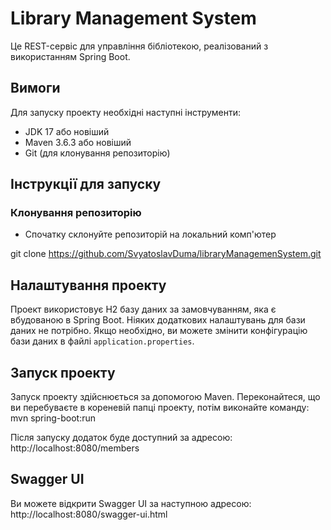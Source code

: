 # Library Management System

Це REST-сервіс для управління бібліотекою, реалізований з використанням Spring Boot.

## Вимоги

Для запуску проекту необхідні наступні інструменти:

- JDK 17 або новіший
- Maven 3.6.3 або новіший
- Git (для клонування репозиторію)

## Інструкції для запуску

### Клонування репозиторію

- Спочатку склонуйте репозиторій на локальний комп'ютер

git clone https://github.com/SvyatoslavDuma/libraryManagemenSystem.git

## Налаштування проекту

Проект використовує H2 базу даних за замовчуванням, яка є вбудованою в Spring Boot. Ніяких додаткових налаштувань для бази даних не потрібно. Якщо необхідно, ви можете змінити конфігурацію бази даних в файлі `application.properties`.

## Запуск проекту
Запуск проекту здійснюється за допомогою Maven. Переконайтеся, що ви перебуваєте в кореневій папці проекту, потім виконайте команду:
mvn spring-boot:run

Після запуску додаток буде доступний за адресою: http://localhost:8080/members

## Swagger UI
Ви можете відкрити Swagger UI за наступною адресою: http://localhost:8080/swagger-ui.html